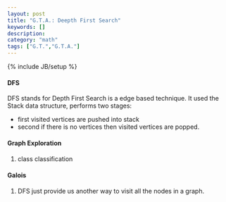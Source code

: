 ```yaml
---
layout: post
title: "G.T.A.: Deepth First Search"
keywords: []
description: 
category: "math"
tags: ["G.T.","G.T.A."]
---
```

{% include JB/setup %}

#### DFS
DFS stands for Depth First Search is a edge based technique. It used the Stack
data structure, performs two stages:
- first visited vertices are pushed into stack 
- second if there is no vertices then visited vertices are popped.


#### Graph Exploration



####
1. class classification


#### Galois
1. DFS just provide us another way to visit all the nodes in a graph.
